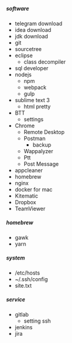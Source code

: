 ##### software
* telegram download
* idea download
* jdk download
* git
* sourcetree
* eclipse
  * class decompiler
* sql developer
* nodejs
  * npm
  * webpack
  * gulp
* sublime text 3
  * html pretty
* BTT
  * settings
* Chrome
  * Remote Desktop
  * Postman 
    * backup
  * Wappalyzer
  * Ptt
  * Post Message
* appcleaner
* homebrew
* nginx
* docker for mac
* Kitematic
* Dropbox
* TeamViewer

##### homebrew
* gawk
* yarn

##### system
* /etc/hosts
* ~/.ssh/config
* site.txt

##### service
* gitlab
  * setting ssh
* jenkins
* jira